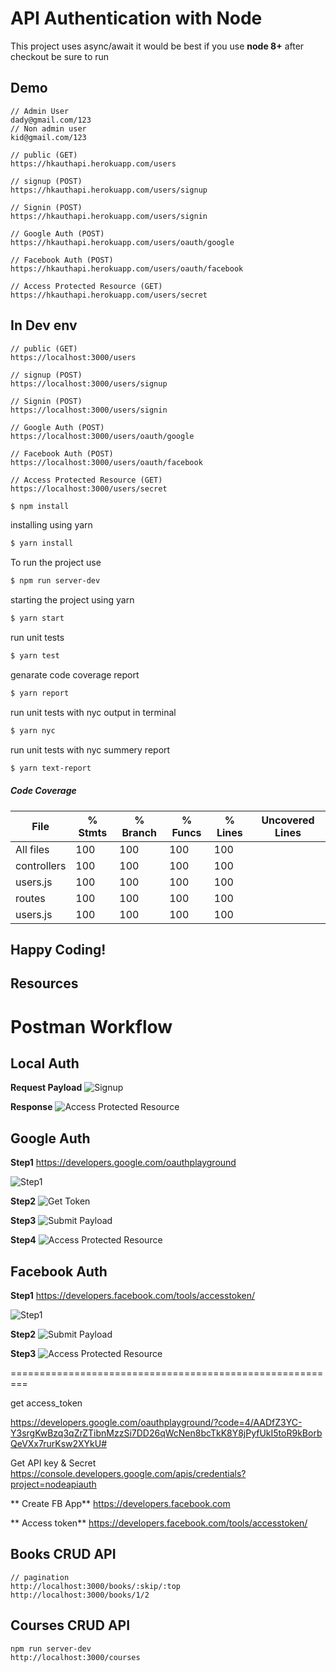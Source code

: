 # API Authentication with Node 

This project uses async/await it would be best if you use **node 8+**
after checkout be sure to run

## Demo

```
// Admin User
dady@gmail.com/123
// Non admin user
kid@gmail.com/123
```

```
// public (GET)
https://hkauthapi.herokuapp.com/users

// signup (POST)
https://hkauthapi.herokuapp.com/users/signup

// Signin (POST)
https://hkauthapi.herokuapp.com/users/signin

// Google Auth (POST)
https://hkauthapi.herokuapp.com/users/oauth/google

// Facebook Auth (POST)
https://hkauthapi.herokuapp.com/users/oauth/facebook

// Access Protected Resource (GET)
https://hkauthapi.herokuapp.com/users/secret
```

## In Dev env

```
// public (GET)
https://localhost:3000/users

// signup (POST)
https://localhost:3000/users/signup

// Signin (POST)
https://localhost:3000/users/signin

// Google Auth (POST)
https://localhost:3000/users/oauth/google

// Facebook Auth (POST)
https://localhost:3000/users/oauth/facebook

// Access Protected Resource (GET)
https://localhost:3000/users/secret
```

```bash
$ npm install
```
installing using yarn
```bash
$ yarn install
```
To run the project use
```bash
$ npm run server-dev
```
starting the project using yarn
```bash
$ yarn start
```

run unit tests
```bash
$ yarn test
```

genarate code coverage report
```bash
$ yarn report
```

run unit tests with nyc output in terminal
```bash
$ yarn nyc
```

run unit tests with nyc summery report
```bash
$ yarn text-report
```

##### Code Coverage

|File         |  % Stmts | % Branch |  % Funcs |  % Lines |Uncovered Lines |
|-------------|----------|----------|----------|----------|----------------|
|All files    |      100 |      100 |      100 |      100 |                |
| controllers |      100 |      100 |      100 |      100 |                |
|  users.js   |      100 |      100 |      100 |      100 |                |
| routes      |      100 |      100 |      100 |      100 |                |
|  users.js   |      100 |      100 |      100 |      100 |                |

## Happy Coding!


## Resources

# Postman Workflow

## Local Auth

**Request Payload**
![Signup](img/signup.png)

**Response**
![Access Protected Resource](img/access-secret.png)


## Google Auth

**Step1**
https://developers.google.com/oauthplayground

![Step1](img/google-auth-step1.png)

**Step2**
![Get Token](img/get-token.png)

**Step3**
![Submit Payload](img/submit-payload.png)

**Step4**
![Access Protected Resource](img/access-secret.png)


## Facebook Auth

**Step1**
https://developers.facebook.com/tools/accesstoken/

![Step1](img/get-fb-token.png)

**Step2**
![Submit Payload](img/fb-payload.png)

**Step3**
![Access Protected Resource](img/access-secret.png)

=========================================================

get access_token

https://developers.google.com/oauthplayground/?code=4/AADfZ3YC-Y3srgKwBzq3qZrZTibnMzzSi7DD26qWcNen8bcTkK8Y8jPyfUkI5toR9kBorbQeVXx7rurKsw2XYkU#

Get API key & Secret
https://console.developers.google.com/apis/credentials?project=nodeapiauth

** Create FB App**
https://developers.facebook.com

** Access token**
https://developers.facebook.com/tools/accesstoken/


## Books CRUD API

```
// pagination
http://localhost:3000/books/:skip/:top
http://localhost:3000/books/1/2
```

## Courses CRUD API

```
npm run server-dev
http://localhost:3000/courses
```

